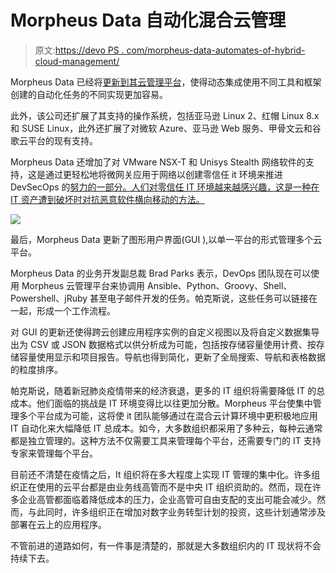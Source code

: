 # Morpheus Data 自动化混合云管理

> 原文:[https://devo PS . com/morpheus-data-automates-of-hybrid-cloud-management/](https://devops.com/morpheus-data-automates-of-hybrid-cloud-management/)

Morpheus Data 已经将[更新到其云管理平台](https://www.businesswire.com/news/home/20200528005296/en/Morpheus-Announces-Zero-Trust-Cloud-Management-Platform-Enhances)，使得动态集成使用不同工具和框架创建的自动化任务的不同实现更加容易。

此外，该公司还扩展了其支持的操作系统，包括亚马逊 Linux 2、红帽 Linux 8.x 和 SUSE Linux，此外还扩展了对微软 Azure、亚马逊 Web 服务、甲骨文云和谷歌云平台的现有支持。

Morpheus Data 还增加了对 VMware NSX-T 和 Unisys Stealth 网络软件的支持，这是通过更轻松地将微网关应用于网络以创建零信任 it 环境来推进 DevSecOps 的[努力的一部分。人们对零信任 IT 环境越来越感兴趣，这是一种在 IT 资产遭到破坏时对抗恶意软件横向移动的方法。](https://devops.com/morpheus-data-extends-devops-reach/)

![](../Images/6fd47b1ea85546c8cba71b62ca01d3b3.png)

最后，Morpheus Data 更新了图形用户界面(GUI ),以单一平台的形式管理多个云平台。

Morpheus Data 的业务开发副总裁 Brad Parks 表示，DevOps 团队现在可以使用 Morpheus 云管理平台来协调用 Ansible、Python、Groovy、Shell、Powershell、jRuby 甚至电子邮件开发的任务。帕克斯说，这些任务可以链接在一起，形成一个工作流程。

对 GUI 的更新还使得跨云创建应用程序实例的自定义视图以及将自定义数据集导出为 CSV 或 JSON 数据格式以供分析成为可能，包括按存储容量使用计费、按存储容量使用显示和项目报告。导航也得到简化，更新了全局搜索、导航和表格数据的粒度排序。

帕克斯说，随着新冠肺炎疫情带来的经济衰退，更多的 IT 组织将需要降低 IT 的总成本。他们面临的挑战是 IT 环境变得比以往更加分散。Morpheus 平台使集中管理多个平台成为可能，这将使 it 团队能够通过在混合云计算环境中更积极地应用 IT 自动化来大幅降低 IT 总成本。如今，大多数组织都采用了多种云，每种云通常都是独立管理的。这种方法不仅需要工具来管理每个平台，还需要专门的 IT 支持专家来管理每个平台。

目前还不清楚在疫情之后，It 组织将在多大程度上实现 IT 管理的集中化。许多组织正在使用的云平台都是由业务线高管而不是中央 IT 组织资助的。然而，现在许多企业高管都面临着降低成本的压力，企业高管可自由支配的支出可能会减少。然而，与此同时，许多组织正在增加对数字业务转型计划的投资，这些计划通常涉及部署在云上的应用程序。

不管前进的道路如何，有一件事是清楚的，那就是大多数组织内的 IT 现状将不会持续下去。